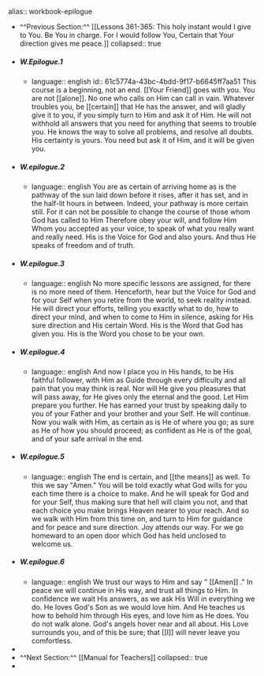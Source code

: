 alias:: workbook-epilogue

- ^^Previous Section:^^ [[Lessons 361-365: This holy instant would I give to You. Be You in charge. For I would follow You, Certain that Your direction gives me peace.]]
  collapsed:: true
- ##### W.Epilogue.1
	- language:: english
	  id:: 61c5774a-43bc-4bdd-9f17-b6645ff7aa51
	  This course is a beginning, not an end. [[Your Friend]] goes with you. You are not [[alone]]. No one who calls on Him can call in vain. Whatever troubles you, be [[certain]] that He has the answer, and will gladly give it to you, if you simply turn to Him and ask it of Him. He will not withhold all answers that you need for anything that seems to trouble you. He knows the way to solve all problems, and resolve all doubts. His certainty is yours. You need but ask it of Him, and it will be given you.
- ##### W.epilogue.2
	- language:: english
	  You are as certain of arriving home as is the pathway of the sun laid down before it rises, after it has set, and in the half-lit hours in between. Indeed, your pathway is more certain still. For it can not be possible to change the course of those whom God has called to Him Therefore obey your will, and follow Him Whom you accepted as your voice, to speak of what you really want and really need. His is the Voice for God and also yours. And thus He speaks of freedom and of truth.
- ##### W.epilogue.3
	- language:: english
	  No more specific lessons are assigned, for there is no more need of them. Henceforth, hear but the Voice for God and for your Self when you retire from the world, to seek reality instead. He will direct your efforts, telling you exactly what to do, how to direct your mind, and when to come to Him in silence, asking for His sure direction and His certain Word. His is the Word that God has given you. His is the Word you chose to be your own.
- ##### W.epilogue.4
	- language:: english
	  And now I place you in His hands, to be His faithful follower, with Him as Guide through every difficulty and all pain that you may think is real. Nor will He give you pleasures that will pass away, for He gives only the eternal and the good. Let Him prepare you further. He has earned your trust by speaking daily to you of your Father and your brother and your Self. He will continue. Now you walk with Him, as certain as is He of where you go; as sure as He of how you should proceed; as confident as He is of the goal, and of your safe arrival in the end.
- ##### W.epilogue.5
	- language:: english
	  The end is certain, and [[the means]] as well. To this we say "Amen." You will be told exactly what God wills for you each time there is a choice to make. And he will speak for God and for your Self, thus making sure that hell will claim you not, and that each choice you make brings Heaven nearer to your reach. And so we walk with Him from this time on, and turn to Him for guidance and for peace and sure direction. Joy attends our way. For we go homeward to an open door which God has held unclosed to welcome us.
- ##### W.epilogue.6
	- language:: english
	  We trust our ways to Him and say " [[Amen]] ." In peace we will continue in His way, and trust all things to Him. In confidence we wait His answers, as we ask His Will in everything we do. He loves God's Son as we would love him. And He teaches us how to behold him through His eyes, and love him as He does. You do not walk alone. God's angels hover near and all about. His Love surrounds you, and of this be sure; that [[I]] will never leave you comfortless.
-
- ^^Next Section:^^ [[Manual for Teachers]]
  collapsed:: true
-